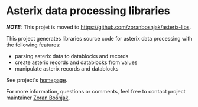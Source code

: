 # Asterix data processing libraries

**_NOTE:_** This projet is moved to <https://github.com/zoranbosnjak/asterix-libs>.

This project generates libraries source code for asterix data processing with
the following features:

- parsing asterix data to datablocks and records
- create asterix records and datablocks from values
- manipulate asterix records and datablocks

See project's [homepage](https://zoranbosnjak.github.io/asterix-lib-generator/).

For more information, questions or comments, feel free to
contact project maintainer [Zoran Bošnjak](mailto:zoran.bosnjak@sloveniacontrol.si).

